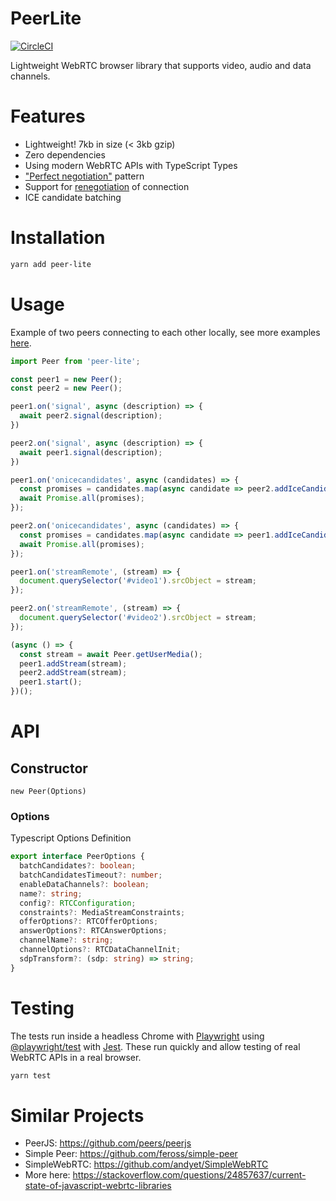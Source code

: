 # PeerLite

[![CircleCI](https://circleci.com/gh/skyllo/peer-lite.svg?style=svg&circle-token=cd1df6b2a763871eb9c52ec816a40e0ba0e9beeb)](https://circleci.com/gh/skyllo/peer-lite)

Lightweight WebRTC browser library that supports video, audio and data channels.

# Features
* Lightweight! 7kb in size (< 3kb gzip)
* Zero dependencies
* Using modern WebRTC APIs with TypeScript Types
* ["Perfect negotiation"](https://developer.mozilla.org/en-US/docs/Web/API/WebRTC_API/Perfect_negotiation) pattern
* Support for [renegotiation](https://developer.mozilla.org/en-US/docs/Web/API/RTCPeerConnection/onnegotiationneeded) of connection
* ICE candidate batching

# Installation
```bash
yarn add peer-lite
```

# Usage
Example of two peers connecting to each other locally, see more examples [here](example).

```javascript
import Peer from 'peer-lite';

const peer1 = new Peer();
const peer2 = new Peer();

peer1.on('signal', async (description) => {
  await peer2.signal(description);
})

peer2.on('signal', async (description) => {
  await peer1.signal(description);
})

peer1.on('onicecandidates', async (candidates) => {
  const promises = candidates.map(async candidate => peer2.addIceCandidate(candidate));
  await Promise.all(promises);
});

peer2.on('onicecandidates', async (candidates) => {
  const promises = candidates.map(async candidate => peer1.addIceCandidate(candidate));
  await Promise.all(promises);
});

peer1.on('streamRemote', (stream) => {
  document.querySelector('#video1').srcObject = stream;
});

peer2.on('streamRemote', (stream) => {
  document.querySelector('#video2').srcObject = stream;
});

(async () => {
  const stream = await Peer.getUserMedia();
  peer1.addStream(stream);
  peer2.addStream(stream);
  peer1.start();
})();
```

# API
## Constructor
`new Peer(Options)`

### Options
Typescript Options Definition

```typescript
export interface PeerOptions {
  batchCandidates?: boolean;
  batchCandidatesTimeout?: number;
  enableDataChannels?: boolean;
  name?: string;
  config?: RTCConfiguration;
  constraints?: MediaStreamConstraints;
  offerOptions?: RTCOfferOptions;
  answerOptions?: RTCAnswerOptions;
  channelName?: string;
  channelOptions?: RTCDataChannelInit;
  sdpTransform?: (sdp: string) => string;
}
```

# Testing
The tests run inside a headless Chrome with [Playwright](https://playwright.dev/)
using [@playwright/test](https://www.npmjs.com/package/@playwright/test) with [Jest](https://jestjs.io/).
These run quickly and allow testing of real WebRTC APIs in a real browser.

```bash
yarn test
```

# Similar Projects
* PeerJS: https://github.com/peers/peerjs
* Simple Peer: https://github.com/feross/simple-peer
* SimpleWebRTC: https://github.com/andyet/SimpleWebRTC
* More here: https://stackoverflow.com/questions/24857637/current-state-of-javascript-webrtc-libraries
